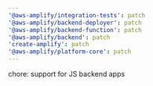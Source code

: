 ```yaml
---
'@aws-amplify/integration-tests': patch
'@aws-amplify/backend-deployer': patch
'@aws-amplify/backend-function': patch
'@aws-amplify/backend': patch
'create-amplify': patch
'@aws-amplify/platform-core': patch
---
```


chore: support for JS backend apps
